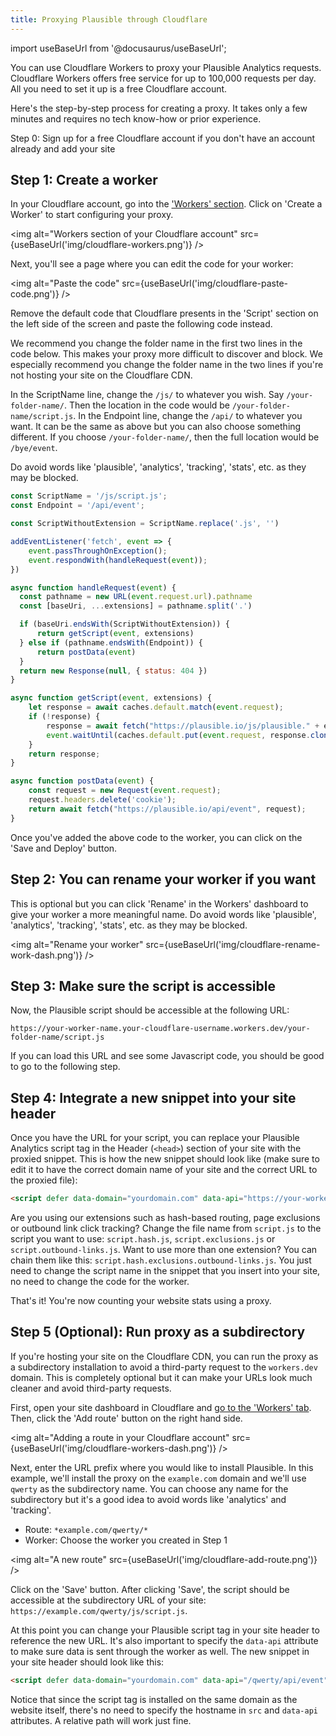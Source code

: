 ```yaml
---
title: Proxying Plausible through Cloudflare
---
```


import useBaseUrl from '@docusaurus/useBaseUrl';

You can use Cloudflare Workers to proxy your Plausible Analytics requests. Cloudflare Workers offers free service for up to 100,000 requests per day.
All you need to set it up is a free Cloudflare account.

Here's the step-by-step process for creating a proxy. It takes only a few minutes and requires no tech know-how or prior experience.

Step 0: Sign up for a free Cloudflare account if you don't have an account already and add your site

## Step 1: Create a worker

In your Cloudflare account, go into the ['Workers' section](https://dash.cloudflare.com/?to=/:account/workers). Click on 'Create a Worker' to start configuring your proxy. 

<img alt="Workers section of your Cloudflare account" src={useBaseUrl('img/cloudflare-workers.png')} />

Next, you'll see a page where you can edit the code for your worker:

<img alt="Paste the code" src={useBaseUrl('img/cloudflare-paste-code.png')} />

Remove the default code that Cloudflare presents in the 'Script' section on the left side of the screen and paste the following code instead.

We recommend you change the folder name in the first two lines in the code below. This makes your proxy more difficult to discover and block. We especially recommend you change the folder name in the two lines if you're not hosting your site on the Cloudflare CDN.

In the ScriptName line, change the `/js/` to whatever you wish. Say `/your-folder-name/`. Then the location in the code would be `/your-folder-name/script.js`. 
In the Endpoint line, change the `/api/` to whatever you want. It can be the same as above but you can also choose something different. If you choose `/your-folder-name/`, then the full location would be `/bye/event`. 

Do avoid words like 'plausible', 'analytics', 'tracking', 'stats', etc. as they may be blocked.

```js
const ScriptName = '/js/script.js';
const Endpoint = '/api/event';

const ScriptWithoutExtension = ScriptName.replace('.js', '')

addEventListener('fetch', event => {
    event.passThroughOnException();
    event.respondWith(handleRequest(event));
})

async function handleRequest(event) {
  const pathname = new URL(event.request.url).pathname
  const [baseUri, ...extensions] = pathname.split('.')

  if (baseUri.endsWith(ScriptWithoutExtension)) {
      return getScript(event, extensions)
  } else if (pathname.endsWith(Endpoint)) {
      return postData(event)
  }
  return new Response(null, { status: 404 })
}

async function getScript(event, extensions) {
    let response = await caches.default.match(event.request);
    if (!response) {
        response = await fetch("https://plausible.io/js/plausible." + extensions.join("."));
        event.waitUntil(caches.default.put(event.request, response.clone()));
    }
    return response;
}

async function postData(event) {
    const request = new Request(event.request);
    request.headers.delete('cookie');
    return await fetch("https://plausible.io/api/event", request);
}
```

Once you've added the above code to the worker, you can click on the 'Save and Deploy' button.

## Step 2: You can rename your worker if you want

This is optional but you can click 'Rename' in the Workers' dashboard to give your worker a more meaningful name. Do avoid words like 'plausible', 'analytics', 'tracking', 'stats', etc. as they may be blocked.

<img alt="Rename your worker" src={useBaseUrl('img/cloudflare-rename-work-dash.png')} />

## Step 3: Make sure the script is accessible

Now, the Plausible script should be accessible at the following URL:

```
https://your-worker-name.your-cloudflare-username.workers.dev/your-folder-name/script.js
```

If you can load this URL and see some Javascript code, you should be good to go to the following step.

## Step 4: Integrate a new snippet into your site header

Once you have the URL for your script, you can replace your Plausible Analytics script tag in the Header (`<head>`) section of your site with the proxied snippet. This is how the new snippet should look like (make sure to edit it to have the correct domain name of your site and the correct URL to the proxied file):

```html
<script defer data-domain="yourdomain.com" data-api="https://your-worker-name.your-cloudflare-username.workers.dev/your-folder-name/event" src="https://your-worker-name.your-cloudflare-username.workers.dev/your-folder-name/script.js"></script>
```

Are you using our extensions such as hash-based routing, page exclusions or outbound link click tracking? Change the file name from `script.js` to the script you want to use: `script.hash.js`, `script.exclusions.js` or `script.outbound-links.js`. Want to use more than one extension? You can chain them like this: `script.hash.exclusions.outbound-links.js`. You just need to change the script name in the snippet that you insert into your site, no need to change the code for the worker.

That's it! You're now counting your website stats using a proxy.

## Step 5 (Optional): Run proxy as a subdirectory

If you're hosting your site on the Cloudflare CDN, you can run the proxy as a subdirectory installation to avoid a third-party
request to the `workers.dev` domain. This is completely optional but it can make your URLs look much cleaner and avoid third-party
requests.

First, open your site dashboard in Cloudflare and [go to the 'Workers' tab](https://dash.cloudflare.com/?to=/workers). Then, click the 'Add route' button on the right hand side. 

<img alt="Adding a route in your Cloudflare account" src={useBaseUrl('img/cloudflare-workers-dash.png')} />

Next, enter the URL prefix where you would like to install Plausible. In this example, we'll install the proxy on the `example.com` domain and we'll use `qwerty` as the subdirectory name. You can choose any name for the subdirectory but it's a good idea to avoid words like 'analytics' and 'tracking'.

* Route: `*example.com/qwerty/*`
* Worker: Choose the worker you created in Step 1

<img alt="A new route" src={useBaseUrl('img/cloudflare-add-route.png')} />

Click on the 'Save' button. After clicking 'Save', the script should be accessible at the subdirectory URL of your site: `https://example.com/qwerty/js/script.js`. 

At this point you can change your Plausible script tag in your site header to reference the new URL. It's also important to specify the `data-api` attribute to make sure data is sent through the worker as well. The new snippet in your site header should look like this:

```html
<script defer data-domain="yourdomain.com" data-api="/qwerty/api/event" src="/qwerty/js/script.js"></script>
```

Notice that since the script tag is installed on the same domain as the website itself, there's no need to specify the hostname in `src` and `data-api` attributes. A relative path will work just fine.
